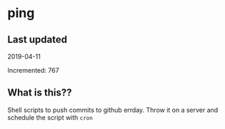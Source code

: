 # ping

## Last updated
2019-04-11

Incremented: 767

## What is this??
Shell scripts to push commits to github errday. Throw it on a server and schedule the script with `cron`
